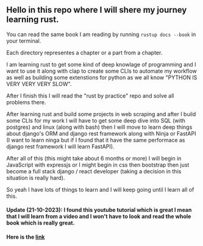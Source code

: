 ## Hello in this repo where I will shere my journey learning rust.

You can read the same book I am reading by running `rustup docs --book` in your terminal.

Each directory representes a chapter or a part from a chapter.

I am learning rust to get some kind of deep knowlage of programming and I want to use it along with clap to create some CLIs to automate my workflow as well as building some extenstions for python as we all know "PYTHON IS VERY VERY VERY SLOW".

After I finish this I will read the "rust by practice" repo and solve all problems there.


After learning rust and build some projects in web scraping and after I build some CLIs for my work I will have to get some deep dive into SQL (with postgres) and linux (along with bash) then I will move to learn deep things about django's ORM and django rest framework along with Ninja or FastAPI (I want to learn ninga but if I found that it have the same performace as django rest framework I will learn FastAPI).

After all of this (this might take about 6 months or more) I will begin in JavaScript with expressjs or I might begin in css then bootstrap then just become a full stack django / react developer (taking a decision in this situation is really hard).

So yeah I have lots of things to learn and I will keep going until I learn all of this.


#### Update (21-10-2023): I found this youtube tutorial which is great I mean that I will learn from a video and I won't have to look and read the whole book which is really great.

#### Here is the [link](https://www.youtube.com/watch?v=H0xBSbnQYds&list=PLai5B987bZ9CoVR-QEIN9foz4QCJ0H2Y8)
